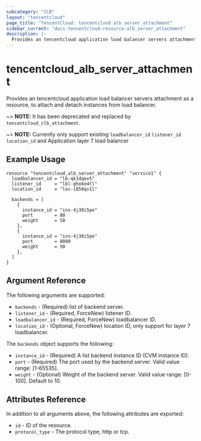 ```yaml
---
subcategory: "CLB"
layout: "tencentcloud"
page_title: "TencentCloud: tencentcloud_alb_server_attachment"
sidebar_current: "docs-tencentcloud-resource-alb_server_attachment"
description: |-
  Provides an tencentcloud application load balancer servers attachment as a resource, to attach and detach instances from load balancer.
---
```


# tencentcloud_alb_server_attachment

Provides an tencentcloud application load balancer servers attachment as a resource, to attach and detach instances from load balancer.

~> **NOTE:** It has been deprecated and replaced by `tencentcloud_clb_attachment`.

~> **NOTE:** Currently only support existing `loadbalancer_id` `listener_id` `location_id` and Application layer 7 load balancer

## Example Usage

```hcl
resource "tencentcloud_alb_server_attachment" "service1" {
  loadbalancer_id = "lb-qk1dqox5"
  listener_id     = "lbl-ghoke4tl"
  location_id     = "loc-i858qv1l"

  backends = [
    {
      instance_id = "ins-4j30i5pe"
      port        = 80
      weight      = 50
    },
    {
      instance_id = "ins-4j30i5pe"
      port        = 8080
      weight      = 50
    },
  ]
}
```

## Argument Reference

The following arguments are supported:

* `backends` - (Required) list of backend server.
* `listener_id` - (Required, ForceNew) listener ID.
* `loadbalancer_id` - (Required, ForceNew) loadbalancer ID.
* `location_id` - (Optional, ForceNew) location ID, only support for layer 7 loadbalancer.

The `backends` object supports the following:

* `instance_id` - (Required) A list backend instance ID (CVM instance ID).
* `port` - (Required) The port used by the backend server. Valid value range: [1-65535].
* `weight` - (Optional) Weight of the backend server. Valid value range: [0-100]. Default to 10.

## Attributes Reference

In addition to all arguments above, the following attributes are exported:

* `id` - ID of the resource.
* `protocol_type` - The protocol type, http or tcp.


